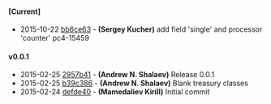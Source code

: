
#### [Current]
 * 2015-10-22 [bb6ce63](../../commit/bb6ce63) - __(Sergey Kucher)__ add field 'single' and  processor 'counter' pc4-15459

#### v0.0.1
 * 2015-02-25 [2957b41](../../commit/2957b41) - __(Andrew N. Shalaev)__ Release 0.0.1
 * 2015-02-25 [b39c386](../../commit/b39c386) - __(Andrew N. Shalaev)__ Blank treasury classes
 * 2015-02-24 [defde40](../../commit/defde40) - __(Mamedaliev Kirill)__ Initial commit
